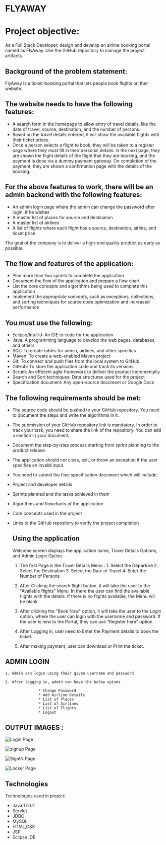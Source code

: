 # FLYAWAY


# Project objective: 

As a Full Stack Developer, design and develop an airline booking portal named as FlyAway. Use the GitHub repository to manage the project artifacts. 

 

## Background of the problem statement:

FlyAway is a ticket-booking portal that lets people book flights on their website.

 

## The website needs to have the following features:

* A search form in the homepage to allow entry of travel details, like the date of travel, source, destination, and the number of persons.
* Based on the travel details entered, it will show the available flights with their ticket prices.
* Once a person selects a flight to book, they will be taken to a register page where they must fill in their personal details. In the next page, they are shown the flight details of the flight that they are booking, and the payment is done via a dummy payment gateway. On completion of the payment, they are shown a confirmation page with the details of the booking.   
 

## For the above features to work, there will be an admin backend with the following features:

* An admin login page where the admin can change the password after login, if he wishes
* A master list of places for source and destination
* A master list of airlines
* A list of flights where each flight has a source, destination, airline, and ticket price
     
The goal of the company is to deliver a high-end quality product as early as possible. 
 

## The flow and features of the application:

* Plan more than two sprints to complete the application
* Document the flow of the application and prepare a flow chart 
* List the core concepts and algorithms being used to complete this application
* Implement the appropriate concepts, such as exceptions, collections, and sorting techniques for source code optimization and increased performance 

 

## You must use the following:

* Eclipse/IntelliJ: An IDE to code for the application 
* Java: A programming language to develop the web pages, databases, and others
* SQL: To create tables for admin, airlines, and other specifics
* Maven: To create a web-enabled Maven project
* Git: To connect and push files from the local system to GitHub 
* GitHub: To store the application code and track its versions 
* Scrum: An efficient agile framework to deliver the product incrementally 
* Search and Sort techniques: Data structures used for the project 
* Specification document: Any open-source document or Google Docs 

 

## The following requirements should be met:

* The source code should be pushed to your GitHub repository. You need to document the steps and write the algorithms in it.
* The submission of your GitHub repository link is mandatory. In order to track your task, you need to share the link of the repository. You can add a section in your document. 
* Document the step-by-step process starting from sprint planning to the product release. 
* The application should not close, exit, or throw an exception if the user specifies an invalid input.
* You need to submit the final specification document which will include: 
* Project and developer details 
* Sprints planned and the tasks achieved in them 
* Algorithms and flowcharts of the application 
* Core concepts used in the project 
* Links to the GitHub repository to verify the project completion 
 
  ## Using the application
  
  Welcome screen displays the application name, Travel Details Options, and Admin Login Option.

    
    1. The first Page is the Travel Details Menu :
                  1. Select the Departure
                  2. Select the Destination
                  3. Select the Date of Travel
                  4. Enter the Number of Persons                
                  
    2. After Clicking the search flight button, it will take the user to the "Available flights" Menu. In there the user can find the available flights with the details. If there is no flights available, the Menu will be blank.

    3. After clicking the "Book Now" option, it will take the user to the Login option, where the user can login with the username and password. If the user is new to the Portal, they can use "Register here" option.
    
    4. After Logging in, user need to Enter the Payment details to book the ticket.
    
    5. After making payment, user can download or Print the ticket. 

## ADMIN LOGIN 

    1. Admin can login using their given username and password.
    
    2. After logging in, admin can have the below opions
                   
                   * Change Password
                   * Add Airline Details
                   * List of Places
                   * List of Airlines
                   * List of Flights
                   * Logout
                   
## OUTPUT IMAGES : 
![Login Page](https://github.com/Hemachandirant/check/blob/main/Output%20Images/LoginPage.png) 

![signup Page](https://github.com/Hemachandirant/check/blob/main/Output%20Images/SignUPPage.png) 

![SignIN Page](https://github.com/Hemachandirant/check/blob/main/Output%20Images/SignInPage.png)

![Locker Page](https://github.com/Hemachandirant/check/blob/main/Output%20Images/LockerPage.png ) 

## Technologies

Technologies used in project:

- Java 17.0.2
- Servlet
- JDBC
- MySQL
- HTML,CSS
- JSP
- Eclipse IDE
